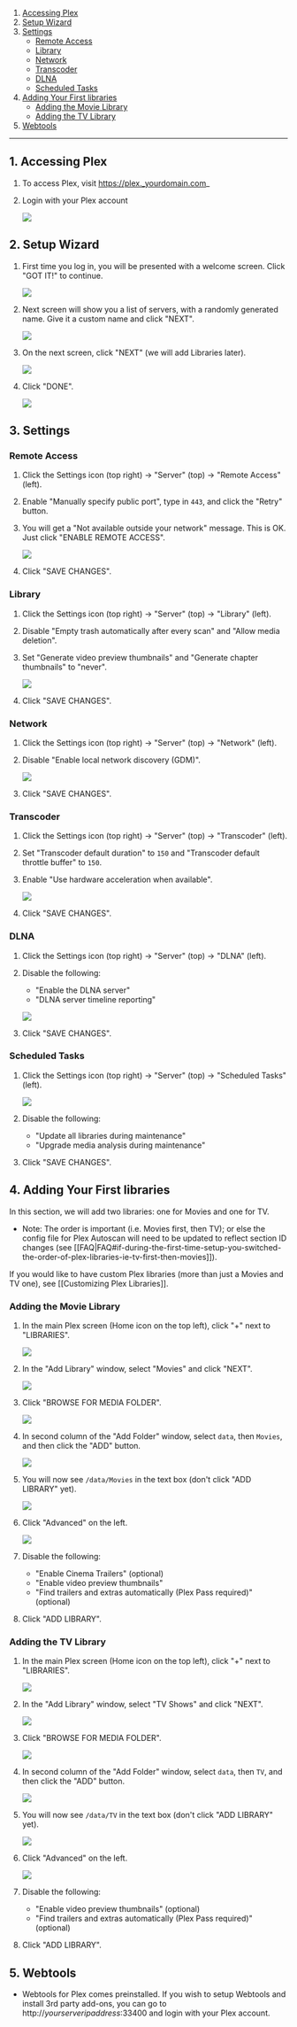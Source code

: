 <!-- TOC depthFrom:1 depthTo:6 withLinks:1 updateOnSave:0 orderedList:0 -->

1. [Accessing Plex](#1-accessing-plex)
2. [Setup Wizard](#2-setup-wizard)
3. [Settings](#3-settings)
	- [Remote Access](#remote-access)
	- [Library](#library)
	- [Network](#network)
	- [Transcoder](#transcoder)
	- [DLNA](#dlna)
	- [Scheduled Tasks](#scheduled-tasks)
4. [Adding Your First libraries](#4-adding-your-first-libraries)
	- [Adding the Movie Library](#adding-the-movie-library)
	- [Adding the TV Library](#adding-the-tv-library)
5. [Webtools](#5-webtools)

<!-- /TOC -->

---

## 1. Accessing Plex

1. To access Plex, visit https://plex._yourdomain.com_

2. Login with your Plex account

    ![](https://i.imgur.com/KMVu05O.png)

## 2. Setup Wizard

1. First time you log in, you will be presented with a welcome screen. Click "GOT IT!" to continue.

    ![](https://i.imgur.com/CTG955C.png)

1. Next screen will show you a list of servers, with a randomly generated name. Give it a custom name and click "NEXT".

    ![](https://i.imgur.com/soGxdGm.png)

1. On the next screen, click "NEXT" (we will add Libraries later).

    ![](https://i.imgur.com/OQxsJd1.png)

1. Click "DONE".

    ![](https://i.imgur.com/uRr3o61.png)


## 3. Settings

### Remote Access

1. Click the Settings icon (top right) -> "Server" (top) -> "Remote Access" (left).

1. Enable "Manually specify public port", type in `443`, and click the "Retry" button. 

1. You will get a "Not available outside your network" message. This is OK. Just click "ENABLE REMOTE ACCESS".

    ![](http://i.imgur.com/tq7dzAa.png)

1. Click "SAVE CHANGES".


### Library

1. Click the Settings icon (top right) -> "Server" (top) -> "Library" (left).
1. Disable "Empty trash automatically after every scan" and "Allow media deletion".
2. Set "Generate video preview thumbnails" and "Generate chapter thumbnails" to "never".

    ![](http://i.imgur.com/D82n8vh.png)

1. Click "SAVE CHANGES".

### Network

1. Click the Settings icon (top right) -> "Server" (top) -> "Network" (left).
2. Disable "Enable local network discovery (GDM)".

    ![](http://i.imgur.com/nQXDIUz.png)

1. Click "SAVE CHANGES".


### Transcoder

1. Click the Settings icon (top right) -> "Server" (top) -> "Transcoder" (left).
2. Set "Transcoder default duration" to `150` and "Transcoder default throttle buffer" to `150`.
3. Enable "Use hardware acceleration when available".

    ![](https://i.imgur.com/qvKbH9X.jpg)

1. Click "SAVE CHANGES".


### DLNA

1. Click the Settings icon (top right) -> "Server" (top) -> "DLNA" (left).


1. Disable the following:
    - "Enable the DLNA server"
    - "DLNA server timeline reporting"


    ![](http://i.imgur.com/CLGqMQx.png)

1. Click "SAVE CHANGES".


### Scheduled Tasks

1. Click the Settings icon (top right) -> "Server" (top) -> "Scheduled Tasks" (left).

    ![](http://i.imgur.com/tjotG75.png)

2. Disable the following:
    - "Update all libraries during maintenance"
    - "Upgrade media analysis during maintenance"



3. Click "SAVE CHANGES".



## 4. Adding Your First libraries

In this section, we will add two libraries: one for Movies and one for TV.

   * Note: The order is important (i.e. Movies first, then TV); or else the config file for Plex Autoscan will need to be updated to reflect section ID changes (see [[FAQ|FAQ#if-during-the-first-time-setup-you-switched-the-order-of-plex-libraries-ie-tv-first-then-movies]]).

If you would like to have custom Plex libraries (more than just a Movies and TV one), see [[Customizing Plex Libraries]].

### Adding the Movie Library

1. In the main Plex screen (Home icon on the top left), click "+" next to "LIBRARIES".

    ![](https://i.imgur.com/zadq6ca.png)

1. In the "Add Library" window, select "Movies" and click "NEXT".

    ![](https://i.imgur.com/UcUFCix.png)

1. Click "BROWSE FOR MEDIA FOLDER".

    ![](https://i.imgur.com/5kywEro.png)

1. In second column of the "Add Folder" window, select `data`, then `Movies`, and then click the "ADD" button.

    ![ ](https://i.imgur.com/Embc9h9.png)

1. You will now see `/data/Movies` in the text box (don't click "ADD LIBRARY" yet).

    ![](https://i.imgur.com/qzlGMTN.png)

1. Click "Advanced" on the left.

    ![](https://i.imgur.com/4JV0orf.png)

1. Disable the following:

   - "Enable Cinema Trailers" (optional)
   - "Enable video preview thumbnails"
   - "Find trailers and extras automatically (Plex Pass required)" (optional)

1. Click "ADD LIBRARY".


### Adding the TV Library

1. In the main Plex screen (Home icon on the top left), click "+" next to "LIBRARIES".

    ![](https://i.imgur.com/zadq6ca.png)

1. In the "Add Library" window, select "TV Shows" and click "NEXT".

    ![](https://i.imgur.com/gZtUgtQ.png)

1. Click "BROWSE FOR MEDIA FOLDER".

    ![](https://i.imgur.com/5kywEro.png)

1. In second column of the "Add Folder" window, select `data`, then `TV`, and then click the "ADD" button.

    ![ ](https://i.imgur.com/Embc9h9.png)

1. You will now see `/data/TV` in the text box (don't click "ADD LIBRARY" yet).

    ![](https://i.imgur.com/i03W0W0.png)

1. Click "Advanced" on the left.

    ![](https://i.imgur.com/JuZif0B.png)

1. Disable the following:

   - "Enable video preview thumbnails" (optional)
   - "Find trailers and extras automatically (Plex Pass required)" (optional)

1. Click "ADD LIBRARY".


## 5. Webtools

* Webtools for Plex comes preinstalled. If you wish to setup Webtools and install 3rd party add-ons, you can go to http://_yourserveripaddress_:33400 and login with your Plex account.

